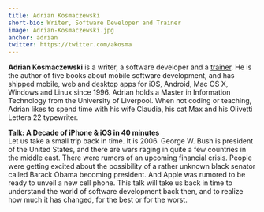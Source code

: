 ```yaml
---
title: Adrian Kosmaczewski
short-bio: Writer, Software Developer and Trainer
image: Adrian-Kosmaczewski.jpg
anchor: adrian
twitter: https://twitter.com/akosma
---
```


<strong>Adrian Kosmaczewski</strong> is a writer, a software developer and a [trainer](https://akosma.training/). He is the author of five books about mobile software development, and has shipped mobile, web and desktop apps for iOS, Android, Mac OS X, Windows and Linux since 1996. Adrian holds a Master in Information Technology from the University of Liverpool. When not coding or teaching, Adrian likes to spend time with his wife Claudia, his cat Max and his Olivetti Lettera 22 typewriter.

**Talk: A Decade of iPhone & iOS in 40 minutes**  
Let us take a small trip back in time. It is 2006. George W. Bush is president of the United States, and there are wars raging in quite a few countries in the middle east. There were rumors of an upcoming financial crisis. People were getting excited about the possibility of a rather unknown black senator called Barack Obama becoming president. And Apple was rumored to be ready to unveil a new cell phone. This talk will take us back in time to understand the world of software development back then, and to realize how much it has changed, for the best or for the worst.